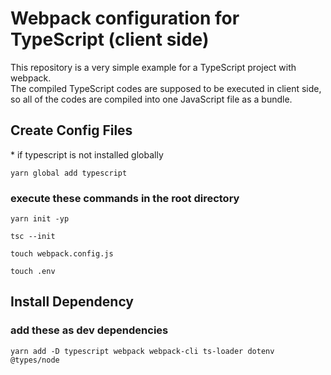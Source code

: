 # Webpack configuration for TypeScript (client side)

This repository is a very simple example for a TypeScript project with webpack.\
The compiled TypeScript codes are supposed to be executed in client side,\
so all of the codes are compiled into one JavaScript file as a bundle.

## Create Config Files

\* if typescript is not installed globally

`yarn global add typescript`

### execute these commands in the root directory

`yarn init -yp`

`tsc --init`

`touch webpack.config.js`

`touch .env`

## Install Dependency

### add these as dev dependencies

`yarn add -D typescript webpack webpack-cli ts-loader dotenv @types/node`
